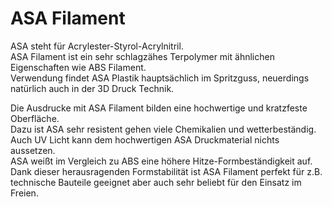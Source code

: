 # ASA Filament

ASA steht für Acrylester-Styrol-Acrylnitril.\
ASA Filament ist ein sehr schlagzähes Terpolymer mit ähnlichen Eigenschaften wie ABS Filament.\
Verwendung findet ASA Plastik hauptsächlich im Spritzguss, neuerdings natürlich auch in der 3D Druck Technik.

Die Ausdrucke mit ASA Filament bilden eine hochwertige und kratzfeste Oberfläche.\
Dazu ist ASA sehr resistent gehen viele Chemikalien und wetterbeständig. Auch UV Licht kann dem hochwertigen ASA Druckmaterial nichts aussetzen.\
ASA weißt im Vergleich zu ABS eine höhere Hitze-Formbeständigkeit auf. Dank dieser herausragenden Formstabilität ist ASA Filament perfekt für z.B. technische Bauteile geeignet aber auch sehr beliebt für den Einsatz im Freien.

